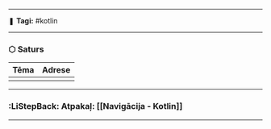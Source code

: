 ___

❚ **Tagi:** #kotlin 

---
### ⬡ Saturs

| Tēma | Adrese |
| ---- | ------ |
|      |        |

---
### :LiStepBack: Atpakaļ: [[Navigācija - Kotlin]]

___